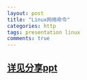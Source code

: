```yaml
---
layout: post
title: "Linux网络命令"
categories: http
tags: presentation linux
comments: true
---
```


## [详见分享ppt](/resources/presentation/linux网络命令.pdf)